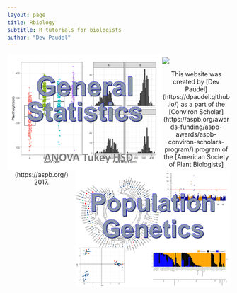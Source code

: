 ```yaml
---
layout: page
title: Rbiology
subtitle: R tutorials for biologists
author: "Dev Paudel"
---
```


<head>
  <!-- Global site tag (gtag.js) - Google Analytics -->
<script async src="https://www.googletagmanager.com/gtag/js?id=UA-38424446-2"></script>
<script>
  window.dataLayer = window.dataLayer || [];
  function gtag(){dataLayer.push(arguments);}
  gtag('js', new Date());

  gtag('config', 'UA-38424446-2');
</script>
</head>

<img src="rbiologyimages/rtutorial_cover2.PNG" class="inline" width=350 align='middle'/>

<a href=rtutorials.md>
<img src="rbiologyimages/img1_statistics.PNG" class="inline" width=350 align='left'/></a>
<a href='popgentutorials.md'>
  <img src="rbiologyimages/img2_popgen.PNG" class="inline" width=350 align='right'/></a>
  
  
 <p align='center'>
This website was created by [Dev Paudel](https://dpaudel.github.io/) as a part of the [Conviron Scholar](https://aspb.org/awards-funding/aspb-awards/aspb-conviron-scholars-program/) program of the [American Society of Plant Biologists](https://aspb.org/) 2017.
</p>
